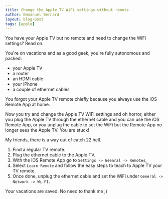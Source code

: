 ```yaml
---
title: Change the Apple TV WiFi settings without remote
author: Emmanuel Bernard
layout: blog-post
tags: [apple]
---
```

You have your Apple TV but no remote and need to change the WiFi settings?
Read on.

You're on vacations
and as a good geek,
you're fully autonomous and packed:

- your Apple TV
- a router
- an HDMI cable
- your iPhone
- a couple of ethernet cables

You forgot your Apple TV remote
chiefly because you always use the iOS Remote App at home.

Now you try and change the Apple TV WiFi settings and oh horror,
either you plug the Apple TV through the ethernet cable
and you can use the iOS Remote App,
or you unplug the cable to set the WiFi
but the Remote App no longer sees the Apple TV.
You are stuck!

My friends, there is a way out of catch 22 hell.

1. Find a regular TV remote.
2. Plug the ethernet cable to the Apple TV.
3. With the iOS Remote App go to `Settings -> Geenral -> Remotes`,
4. Select `Learn Remote` and follow the easy steps to teach to Apple TV your TV remote.
5. Once done, unplug the ethernet cable
   and set the WiFi under `General -> Network -> Wi-FI`.

Your vacations are saved. No need to thank me ;)
